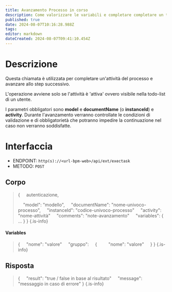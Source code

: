```yaml
---
title: Avanzamento Processo in corso
description: Come valorizzare le variabili e completare completare un task
published: true
date: 2024-08-07T10:16:28.988Z
tags: 
editor: markdown
dateCreated: 2024-08-07T09:41:10.454Z
---
```


# Descrizione
Questa chiamata è utilizzata per completare un'attività del processo e avanzare allo step successivo.

L'operazione avviene solo se l'attività è 'attiva' ovvero visibile nella todo-list di un utente.

I parametri obbligatori sono **model** e **documentName** (o **instanceId**) e **activity**.
Durante l'avanzamento verranno controllate le condizioni di validazione e di obbligatorietà che potranno impedire la continuazione nel caso non verranno soddisfatte.

# Interfaccia
- ENDPOINT: `http(s)://<url-bpm-web>/api/ext/exectask`
- METODO: `POST`

## Corpo
> {
> &nbsp;&nbsp;&nbsp; autenticazione,
>
> &nbsp;&nbsp;&nbsp; "model": "modello",
> &nbsp;&nbsp;&nbsp; "documentName": "nome-univoco-processo",
> &nbsp;&nbsp;&nbsp; "instanceId": "codice-univoco-processo"
> &nbsp;&nbsp;&nbsp; "activity": "nome-attività"
> &nbsp;&nbsp;&nbsp; "comments": "note-avanzamento"
> &nbsp;&nbsp;&nbsp; "variables": { ... }
> }
{.is-info}

#### Variables
> {
> &nbsp;&nbsp;&nbsp; "nome": "valore"
> &nbsp;&nbsp;&nbsp; "gruppo":
> &nbsp;&nbsp;&nbsp; {
> &nbsp;&nbsp;&nbsp;&nbsp;&nbsp;&nbsp;&nbsp; "nome": "valore"
> &nbsp;&nbsp;&nbsp; }
> }
{.is-info}

## Risposta
> {
> &nbsp;&nbsp;&nbsp; "result": "true / false in base al risultato"
> &nbsp;&nbsp;&nbsp; "message": "messaggio in caso di errore"
> }
{.is-info}
